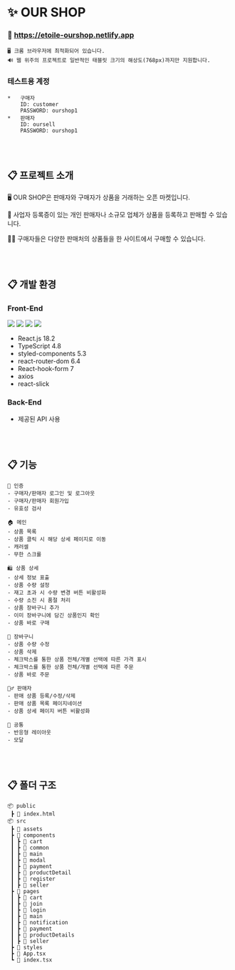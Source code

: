 # ✨ OUR SHOP

### 📍 https://etoile-ourshop.netlify.app

```
🖥 크롬 브라우저에 최적화되어 있습니다.
🔊 웹 위주의 프로젝트로 일반적인 태블릿 크기의 해상도(768px)까지만 지원합니다.
```

### 테스트용 계정

```
*   구매자
    ID: customer
    PASSWORD: ourshop1
*   판매자
    ID: oursell
    PASSWORD: ourshop1
```

<br><br>

## 📋 프로젝트 소개

🖥 OUR SHOP은 판매자와 구매자가 상품을 거래하는 오픈 마켓입니다.

💁 사업자 등록증이 있는 개인 판매자나 소규모 업체가 상품을 등록하고 판매할 수 있습니다.

🙋‍♀️ 구매자들은 다양한 판매처의 상품들을 한 사이트에서 구매할 수 있습니다.

<br><br>

## 📋 개발 환경

### Front-End

<img src="https://img.shields.io/badge/React-61DAFB?style=for-the-badge&logo=React&logoColor=white"> <img src="https://img.shields.io/badge/TypeScript-3178C6?style=for-the-badge&logo=TypeScript&logoColor=white"> <img src="https://img.shields.io/badge/styled-components-DB7093?style=for-the-badge&logo=styled-components&logoColor=white"> <img src="https://img.shields.io/badge/ReactHookForm-EC5990?style=for-the-badge&logo=ReactHookForm&logoColor=white">

-   React.js 18.2
-   TypeScript 4.8
-   styled-components 5.3
-   react-router-dom 6.4
-   React-hook-form 7
-   axios
-   react-slick

### Back-End

-   제공된 API 사용

<br><br>

## 📋 기능

```
🔐 인증
- 구매자/판매자 로그인 및 로그아웃
- 구매자/판매자 회원가입
- 유효성 검사

🏠 메인
- 상품 목록
- 상품 클릭 시 해당 상세 페이지로 이동
- 캐러셀
- 무한 스크롤

🛍 상품 상세
- 상세 정보 표출
- 상품 수량 설정
- 재고 초과 시 수량 변경 버튼 비활성화
- 수량 소진 시 품절 처리
- 상품 장바구니 추가
- 이미 장바구니에 담긴 상품인지 확인
- 상품 바로 구매

🛒 장바구니
- 상품 수량 수정
- 상품 삭제
- 체크박스를 통한 상품 전체/개별 선택에 따른 가격 표시
- 체크박스를 통한 상품 전체/개별 선택에 따른 주문
- 상품 바로 주문

💁‍♂️ 판매자
- 판매 상품 등록/수정/삭제
- 판매 상품 목록 페이지네이션
- 상품 상세 페이지 버튼 비활성화

🎾 공통
- 반응형 레이아웃
- 모달
```

<br><br>

## 📋 폴더 구조

```
📦 public
 ┣ 📃 index.html
📦 src
 ┣ 📂 assets
 ┣ 📂 components
 ┃ ┣ 📂 cart
 ┃ ┣ 📂 common
 ┃ ┣ 📂 main
 ┃ ┣ 📂 modal
 ┃ ┣ 📂 payment
 ┃ ┣ 📂 productDetail
 ┃ ┣ 📂 register
 ┃ ┣ 📂 seller
 ┣ 📂 pages
 ┃ ┣ 📂 cart
 ┃ ┣ 📂 join
 ┃ ┣ 📂 login
 ┃ ┣ 📂 main
 ┃ ┣ 📂 notification
 ┃ ┣ 📂 payment
 ┃ ┣ 📂 productDetails
 ┃ ┣ 📂 seller
 ┣ 📂 styles
 ┣ 📃 App.tsx
 ┗ 📃 index.tsx
```
